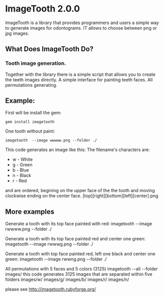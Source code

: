 
ImageTooth 2.0.0
================

ImageTooth is a library that provides programmers and users a simple way to generate images for odontograms. IT allows to choose between png or jpg images.

What Does ImageTooth Do?
------------------------

### Tooth image generation.

Together with the library there is a simple script that allows you to create the teeth images directly.
A simple interface for painting teeth faces.
All permutations generating.

Example:
-------

First will be install the gem:

    gem install imagetooth

One tooth without paint:

    imagetooth  --image wwwww.png --folder ./

This code generates an image like this:
The filename's characters are:

* w - White
* g - Green
* b - Blue
* n - Black
* r - Red

and are ordered, begining on the upper face of the the tooth and moving clockwise ending on the center face.
[top][right][bottom][left][center].png

More examples
-------------

Generate a tooth with its top face painted with red:
    imagetooth  --image rwwww.png --folder ./

Generate a tooth with its top face painted red and center one green:
    imagetooth  --image rwwwg.png --folder ./

Generate a tooth with top face painted red, left one black and center one green:
    imagetooth  --image rwwng.png --folder ./

All permutations with 5 faces and 5 colors (3125)
    imagetooth --all  --folder images/
this code generates 3125 images that are separated within five folders images/w/ images/g/ images/b/ images/r/ images/n/

please see http://imagetooth.rubyforge.org/
